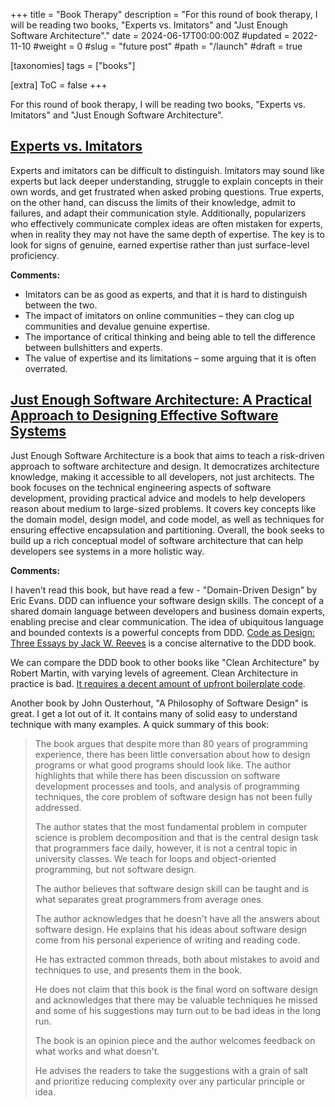 +++
title = "Book Therapy"
description = "For this round of book therapy, I will be reading two books, \"Experts vs. Imitators\" and \"Just Enough Software Architecture\"."
date = 2024-06-17T00:00:00Z
#updated = 2022-11-10
#weight = 0
#slug = "future post"
#path = "/launch"
#draft = true

[taxonomies]
tags = ["books"]

[extra]
ToC = false
+++

For this round of book therapy, I will be reading two books, "Experts vs. Imitators" and "Just Enough Software Architecture".

## [Experts vs. Imitators](https://archive.ph/ec3as)

Experts and imitators can be difficult to distinguish. Imitators may sound like experts but lack deeper understanding, struggle to explain concepts in their own words, and get frustrated when asked probing questions. True experts, on the other hand, can discuss the limits of their knowledge, admit to failures, and adapt their communication style. Additionally, popularizers who effectively communicate complex ideas are often mistaken for experts, when in reality they may not have the same depth of expertise. The key is to look for signs of genuine, earned expertise rather than just surface-level proficiency.

**Comments:**

- Imitators can be as good as experts, and that it is hard to distinguish between the two.
- The impact of imitators on online communities – they can clog up communities and devalue genuine expertise.
- The importance of critical thinking and being able to tell the difference between bullshitters and experts.
- The value of expertise and its limitations – some arguing that it is often overrated.

## [Just Enough Software Architecture: A Practical Approach to Designing Effective Software Systems](https://archive.ph/PEHDu)

Just Enough Software Architecture is a book that aims to teach a risk-driven approach to software architecture and design. It democratizes architecture knowledge, making it accessible to all developers, not just architects. The book focuses on the technical engineering aspects of software development, providing practical advice and models to help developers reason about medium to large-sized problems. It covers key concepts like the domain model, design model, and code model, as well as techniques for ensuring effective encapsulation and partitioning. Overall, the book seeks to build up a rich conceptual model of software architecture that can help developers see systems in a more holistic way.

**Comments:**

I haven't read this book, but have read a few - "Domain-Driven Design" by Eric Evans. DDD can influence your software design skills. The concept of a shared domain language between developers and business domain experts, enabling precise and clear communication. The idea of ubiquitous language and bounded contexts is a powerful concepts from DDD. [Code as Design: Three Essays by Jack W. Reeves](https://archive.md/2SIW) is a concise alternative to the DDD book.

We can compare the DDD book to other books like "Clean Architecture" by Robert Martin, with varying levels of agreement. Clean Architecture in practice is bad. [It requires a decent amount of upfront boilerplate code](https://old.reddit.com/r/csharp/comments/16mr583/why_does_clean_architecture_have_such_a_bad_name/k19sf8u/).

Another book by John Ousterhout, "A Philosophy of Software Design" is great. I get a lot out of it. It contains many of solid easy to understand technique with many examples. A quick summary of this book:

> The book argues that despite more than 80 years of programming experience, there has been little conversation about how to design programs or what good programs should look like. The author highlights that while there has been discussion on software development processes and tools, and analysis of programming techniques, the core problem of software design has not been fully addressed.
>
> The author states that the most fundamental problem in computer science is problem decomposition and that is the central design task that programmers face daily, however, it is not a central topic in university classes. We teach for loops and object-oriented programming, but not software design.
>
> The author believes that software design skill can be taught and is what separates great programmers from average ones.
>
> The author acknowledges that he doesn't have all the answers about software design. He explains that his ideas about software design come from his personal experience of writing and reading code.
>
> He has extracted common threads, both about mistakes to avoid and techniques to use, and presents them in the book.
>
> He does not claim that this book is the final word on software design and acknowledges that there may be valuable techniques he missed and some of his suggestions may turn out to be bad ideas in the long run.
>
> The book is an opinion piece and the author welcomes feedback on what works and what doesn't.
>
> He advises the readers to take the suggestions with a grain of salt and prioritize reducing complexity over any particular principle or idea.
